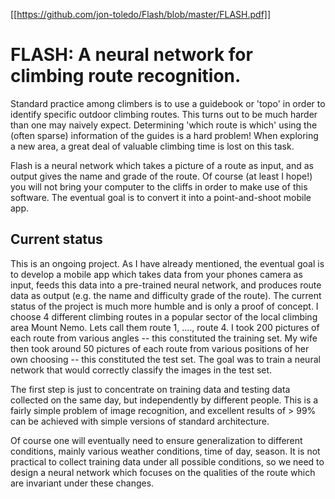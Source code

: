 [[https://github.com/jon-toledo/Flash/blob/master/FLASH.pdf]]

# FLASH: A neural network for climbing route recognition.

Standard practice among climbers is to use a guidebook or 'topo' in order to identify specific outdoor climbing routes. This turns out to be much harder than one may naively expect. Determining 'which route is which' using the (often sparse) information of the guides is a hard problem! When exploring a new area, a great deal of valuable climbing time is lost on this task.

Flash is a neural network which takes a picture of a route as input, and as output gives the name and grade of the route. Of course (at least I hope!) you will not bring your computer to the cliffs in order to make use of this software. The eventual goal is to convert it into a point-and-shoot mobile app.    

## Current status

This is an ongoing project. As I have already mentioned, the eventual goal is to develop a mobile app which takes data from your phones camera as input, feeds this data into a pre-trained neural network, and produces route data as output (e.g. the name and difficulty grade of the route). The current status of the project is much more humble and is only a proof of concept. I choose 4 different climbing routes in a popular sector of the local climbing area Mount Nemo. Lets call them route 1, ...., route 4. I took 200 pictures of each route from various angles -- this constituted the training set. My wife then took around 50 pictures of each route from various positions of her own choosing -- this constituted the test set. The goal was to train a neural network that would correctly classify the images in the test set.  

The first step is just to concentrate on training data and testing data collected on the same day, but independently by different people. This is a fairly simple problem of image recognition, and excellent results of > 99% can be achieved with simple versions of standard architecture.

Of course one will eventually need to ensure generalization to different conditions, mainly various weather conditions, time of day, season. It is not practical to collect training data under all possible conditions, so we need to design a neural network which focuses on the qualities of the route which are invariant under these changes.  



